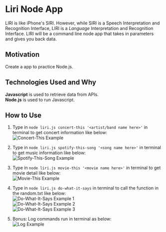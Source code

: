 # Liri Node App
LIRI is like iPhone's SIRI. However, while SIRI is a Speech Interpretation and Recognition Interface, LIRI is a _Language_ Interpretation and Recognition Interface. LIRI will be a command line node app that takes in parameters and gives you back data.

## Motivation
Create a app to practice Node.js.

## Technologies Used and Why
**Javascript** is used to retrieve data from APIs.  
**Node.js** is used to run Javascript.

## How to Use
1. Type in `node liri.js concert-this '<artist/band name here>'` in terminal to get concert information like below:  
    ![Concert-This Example](https://github.com/peiyuwu9/Liri-node-App/blob/master/images/concert-this-example.png)

2. Type in `node liri.js spotify-this-song '<song name here>'` in terminal to get music information like below:  
    ![Spotify-This-Song Example](https://github.com/peiyuwu9/Liri-node-App/blob/master/images/spotify-this-song-example.png)

3. Type in `node liri.js movie-this '<movie name here>'` in terminal to get movie detail like below:  
    ![Movie-This Example](https://github.com/peiyuwu9/Liri-node-App/blob/master/images/moive-this-example.png)

4. Type in `node liri.js do-what-it-says` in terminal to call the function in the random.txt like below:  
    ![Do-What-It-Says Example 1](https://github.com/peiyuwu9/Liri-node-App/blob/master/images/do-what-it-says-1.png)  
    ![Do-What-It-Says Example 2](https://github.com/peiyuwu9/Liri-node-App/blob/master/images/do-what-it-says-2.png)  
    ![Do-What-It-Says Example 3](https://github.com/peiyuwu9/Liri-node-App/blob/master/images/do-what-it-says-3.png)

5. Bonus: Log commands run in terminal as below:   
    ![Log Example](https://github.com/peiyuwu9/Liri-node-App/blob/master/images/log-example.png)
